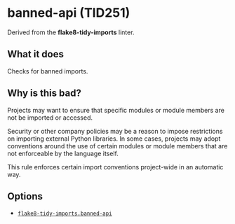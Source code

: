 # banned-api (TID251)

Derived from the **flake8-tidy-imports** linter.

## What it does
Checks for banned imports.

## Why is this bad?
Projects may want to ensure that specific modules or module members are
not be imported or accessed.

Security or other company policies may be a reason to impose
restrictions on importing external Python libraries. In some cases,
projects may adopt conventions around the use of certain modules or
module members that are not enforceable by the language itself.

This rule enforces certain import conventions project-wide in an
automatic way.

## Options
* [`flake8-tidy-imports.banned-api`]


[`flake8-tidy-imports.banned-api`]: ../../settings#banned-api